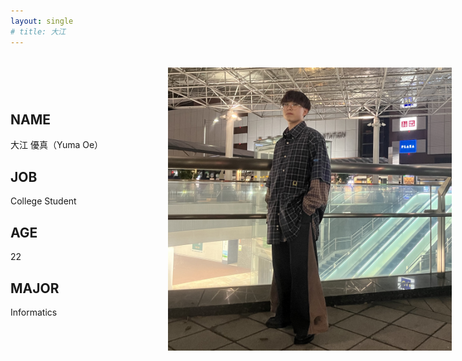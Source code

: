 ```yaml
---
layout: single
# title: 大江 
---
```


<!-- # 大江 優真（Yuma Oe）

![profile](./assets/img/profile_main.jpg)

## JOB
College Student

## AGE
22

## MAJOR
Informatics -->

<div class="profile-container">
  <div class="profile-text">
    <h2>NAME</h2>
    <p>大江 優真（Yuma Oe）</p>
    <h2>JOB</h2>
    <p>College Student</p>
    <h2>AGE</h2>
    <p>22</p>
    <h2>MAJOR</h2>
    <p>Informatics</p>
    <!-- 他の情報もここに追加 -->
  </div>
  <div class="profile-image">
    <img src="./assets/img/others/profile.jpg" alt="プロフィール写真" />
  </div>
</div>
<style>
    .profile-container {
  display: flex;
  flex-wrap: wrap;
  justify-content: space-between;
  align-items: center;
  margin-top: 2rem;
}

    .profile-text {
    flex-basis: 50%;
    padding-right: 2rem;
    }

    .profile-image {
    flex-basis: 50%;
    text-align: right;
    }

    .profile-image img {
    max-width: 180%;
    height: auto;
    <!-- border-radius: 10px; /* 写真の角を丸める場合 */ -->
    }

    @media (max-width: 768px) {
    .profile-container {
        flex-direction: column;
    }

    .profile-image {
        text-align: center;
        margin-top: 1.5rem;
    }

    .profile-text {
        padding-right: 0;
    }
}

</style>
